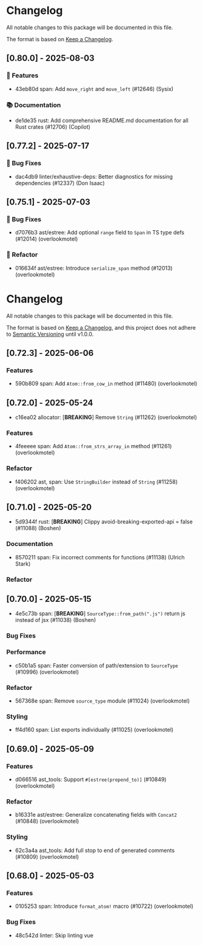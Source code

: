 # Changelog

All notable changes to this package will be documented in this file.

The format is based on [Keep a Changelog](https://keepachangelog.com/en/1.0.0).









## [0.80.0] - 2025-08-03

### 🚀 Features

- 43eb80d span: Add `move_right` and `move_left` (#12646) (Sysix)

### 📚 Documentation

- de1de35 rust: Add comprehensive README.md documentation for all Rust crates (#12706) (Copilot)






## [0.77.2] - 2025-07-17

### 🐛 Bug Fixes

- dac4db9 linter/exhaustive-deps: Better diagnostics for missing dependencies (#12337) (Don Isaac)





## [0.75.1] - 2025-07-03

### 🐛 Bug Fixes

- d7076b3 ast/estree: Add optional `range` field to `Span` in TS type defs (#12014) (overlookmotel)

### 🚜 Refactor

- 016634f ast/estree: Introduce `serialize_span` method (#12013) (overlookmotel)







# Changelog

All notable changes to this package will be documented in this file.

The format is based on [Keep a Changelog](https://keepachangelog.com/en/1.0.0/), and this project does not adhere to [Semantic Versioning](https://semver.org/spec/v2.0.0.html) until v1.0.0.

## [0.72.3] - 2025-06-06

### Features

- 590b809 span: Add `Atom::from_cow_in` method (#11480) (overlookmotel)

## [0.72.0] - 2025-05-24

- c16ea02 allocator: [**BREAKING**] Remove `String` (#11262) (overlookmotel)

### Features

- 4feeeee span: Add `Atom::from_strs_array_in` method (#11261) (overlookmotel)

### Refactor

- f406202 ast, span: Use `StringBuilder` instead of `String` (#11258) (overlookmotel)

## [0.71.0] - 2025-05-20

- 5d9344f rust: [**BREAKING**] Clippy avoid-breaking-exported-api = false (#11088) (Boshen)

### Documentation

- 8570211 span: Fix incorrect comments for functions (#11138) (Ulrich Stark)

### Refactor


## [0.70.0] - 2025-05-15

- 4e5c73b span: [**BREAKING**] `SourceType::from_path(".js")` return js instead of jsx (#11038) (Boshen)

### Bug Fixes


### Performance

- c50b1a5 span: Faster conversion of path/extension to `SourceType` (#10996) (overlookmotel)

### Refactor

- 567368e span: Remove `source_type` module (#11024) (overlookmotel)

### Styling

- ff4d160 span: List exports individually (#11025) (overlookmotel)

## [0.69.0] - 2025-05-09

### Features

- d066516 ast_tools: Support `#[estree(prepend_to)]` (#10849) (overlookmotel)

### Refactor

- b16331e ast/estree: Generalize concatenating fields with `Concat2` (#10848) (overlookmotel)

### Styling

- 62c3a4a ast_tools: Add full stop to end of generated comments (#10809) (overlookmotel)

## [0.68.0] - 2025-05-03

### Features

- 0105253 span: Introduce `format_atom!` macro (#10722) (overlookmotel)

### Bug Fixes

- 48c542d linter: Skip linting vue <script> where `lang` is not js / ts (#10740) (Boshen)

## [0.63.0] - 2025-04-08

### Bug Fixes

- 52f2a40 span/estree: Skip `ModuleKind::Unambiguous` varient for `estree` (#10146) (Dunqing)

## [0.62.0] - 2025-04-01

### Features

- 8cd7430 allocator: `TakeIn` trait (#9969) (overlookmotel)

### Refactor

- d8e49a1 linter: Compute lintable extensions at compile time (#10090) (camchenry)

## [0.56.4] - 2025-03-07

### Refactor

- 62bffed rust: Allow a few annoying clippy rules (#9588) (Boshen)

## [0.54.0] - 2025-03-04

### Features

- a9f0d2b ast_tools: Generate field offset assertions for more types (#9449) (overlookmotel)

### Performance

- b0a0a82 ast/estree: Reduce overhead serializing static strings (#9396) (overlookmotel)

### Refactor

- dcff40c ast_tools: Generate layout assertions in multiple crates (#9448) (overlookmotel)

## [0.53.0] - 2025-02-26

### Refactor

- 55ed1df ast/estree: Shorten `ESTree` impls for enums (#9275) (overlookmotel)

## [0.52.0] - 2025-02-21

- 216b33f ast/estree: [**BREAKING**] Replace `serde` with custom `ESTree` serializer (#9256) (overlookmotel)

### Features

- 124b3cb ast_tools: Add `#[builder(skip)]` attribute for structs and enums (#9205) (overlookmotel)

### Documentation

- 3414824 oxc: Enable `clippy::too_long_first_doc_paragraph` (#9237) (Boshen)

### Refactor

- 007c857 span: Manually derive `Deserialize` for `CompactStr` (#9249) (overlookmotel)
- be27164 span: Implement `Serialize` manually for `Atom` (#9196) (overlookmotel)

## [0.49.0] - 2025-02-10

- b7ff7e1 span: [**BREAKING**] Export `ContentEq` trait from root of `oxc_span` crate (#8869) (overlookmotel)

### Bug Fixes

- 7e6a537 ast: Include `directives` in `body` (#8981) (hi-ogawa)
- 81bed37 span: `f64::content_eq` return `false` for `0` and `-0` (#9007) (overlookmotel)

### Refactor

- c58f785 ast: Simplify serializing `SourceType` (#8936) (overlookmotel)
- cbb4e9c ast: Generated `Serialize` impls flatten struct fields (#8904) (overlookmotel)
- caa651c ast: `#[content_eq(skip)]` attr (#8875) (overlookmotel)
- 7ddd219 ast: Rename `#[estree(always_flatten)]` attr to `#[estree(flatten)]` (#8871) (overlookmotel)
- abfe5bf ast: Shorten generated code for numbers (#8864) (overlookmotel)
- f69de07 ast: Remove unneeded lint attrs from generated code (#8862) (overlookmotel)
- e930cae span: Combine `Span` type and impls in 1 file (#8900) (overlookmotel)

### Styling

- a4a8e7d all: Replace `#[allow]` with `#[expect]` (#8930) (overlookmotel)

## [0.48.2] - 2025-02-02

### Refactor

- 0568210 ast: Remove excess line breaks from generated code (#8830) (overlookmotel)

## [0.48.0] - 2025-01-24

- 54d0fac span: [**BREAKING**] Remove `PartialEq` impl for `&Atom` (#8642) (overlookmotel)

### Refactor

- b8d9a51 span: Deal only in owned `Atom`s (#8641) (overlookmotel)
- 20f52b1 span: Remove unnecessary lifetimes on `Atom` impls (#8639) (overlookmotel)
- ac4f98e span: Derive `Copy` on `Atom` (#8596) (branchseer)

## [0.47.0] - 2025-01-18

- 7066d1c ast, span, syntax, regular_expression: [**BREAKING**] Remove `ContentHash` (#8512) (overlookmotel)

### Features


### Performance

- 63eb298 span: Compare `Span`s as single `u64`s (#8300) (overlookmotel)
- a43560c span: Hash `Span` as a single `u64` (#8299) (overlookmotel)
- 3fff7d2 span: Align `Span` same as `usize` (#8298) (overlookmotel)

### Refactor

- ac05134 allocator: `String` type (#8568) (overlookmotel)
- b5ed58e span: All methods take owned `Span` (#8297) (overlookmotel)

## [0.46.0] - 2025-01-14

### Features

- 9d550aa span: Add `Atom::r#static` (#8479) (_Kerman)

### Refactor

- de5b288 span: Rename `Atom::new_const` method (#8480) (overlookmotel)

## [0.45.0] - 2025-01-11

### Styling

- e81f34f span: Reformat code (#8296) (overlookmotel)

## [0.44.0] - 2024-12-25

### Features

- 11c4bd8 span: Implement source type `{file basename}.d.{extension}.ts` (#8109) (Boshen)

## [0.42.0] - 2024-12-18

### Features

- c30a982 span: Add `impl From<ArenaString> for Atom` (#7973) (overlookmotel)

### Refactor

- 3858221 global: Sort imports (#7883) (overlookmotel)

### Styling

- 7fb9d47 rust: `cargo +nightly fmt` (#7877) (Boshen)

## [0.41.0] - 2024-12-13

### Features

- 8991f33 ast: Add `visit_span` to `Visit` and `VisitMut` (#7816) (overlookmotel)

## [0.39.0] - 2024-12-04

### Bug Fixes

- b553d6f span: Fix clippy warning (#7591) (overlookmotel)

### Refactor

- 823353a linter: Clean up APIs for `ModuleRecord` (#7556) (Boshen)

## [0.36.0] - 2024-11-09

### Features

- dc0215c ast_tools: Add #[estree(append_to)], remove some custom serialization code (#7149) (ottomated)

## [0.35.0] - 2024-11-04

### Features

- 9725e3c ast_tools: Add #[estree(always_flatten)] to Span (#6935) (ottomated)
- 169fa22 ast_tools: Default enums to rename_all = "camelCase" (#6933) (ottomated)

## [0.34.0] - 2024-10-26

### Features

- 1145341 ast_tools: Output typescript to a separate package (#6755) (ottomated)

### Refactor

- 423d54c rust: Remove the annoying `clippy::wildcard_imports` (#6860) (Boshen)

## [0.33.0] - 2024-10-24

### Documentation

- 85d5220 span: Enhance `Span` documentation (#6707) (DonIsaac)

### Refactor

- 85e69a1 ast_tools: Add line breaks to generated code for `ESTree` derive (#6680) (overlookmotel)
- ad8e293 ast_tools: Shorten generated code for `impl Serialize` (#6684) (overlookmotel)
- 9ba2b0e ast_tools: Move `#[allow]` attrs to top of generated files (#6679) (overlookmotel)

### Testing

- d4a2529 span: Add `Span::is_empty` unit tests (#6706) (Don Isaac)

## [0.32.0] - 2024-10-19

### Features

- e310e52 parser: Generate `Serialize` impls in ast_tools (#6404) (ottomated)

### Documentation

- de22b81 data-structures: Enable lint warnings on missing docs, and add missing doc comments (#6612) (DonIsaac)
- 9e9fa9e span: Enable lint warnings on missing docs (#6617) (overlookmotel)
- 6a194f9 span: Document validity of `ModuleKind::Unambiguous` (#6423) (Boshen)

### Refactor

- 3faee66 span: Remove unused `ContentHash::content_hash_slice` (#6609) (DonIsaac)

## [0.30.4] - 2024-09-28

### Bug Fixes

- fd6798f parser: Remove unintended `pub Kind` (#6109) (Boshen)

## [0.30.0] - 2024-09-23

### Features

- a5f2e9a span: Impl `From<Atom<'a>>` for `Atom` (#5809) (DonIsaac)
- a07f03a transformer: Sync `Program::source_type` after transform (#5887) (Boshen)

## [0.28.0] - 2024-09-11

- 4a8aec1 span: [**BREAKING**] Change `SourceType::js` to `SourceType::cjs` and `SourceType::mjs` (#5606) (Boshen)

- 603817b oxc: [**BREAKING**] Add `SourceType::Unambiguous`; parse `.js` as unambiguous (#5557) (Boshen)

### Features

- b3cbd56 span: `format_compact_str!` macro (#5610) (overlookmotel)

### Bug Fixes

- 28b934c coverage: Apply `always_strict` to test262 and typescript per the specifcation (#5555) (Boshen)
- f49e6eb span: Treat `.js` as `module` file (reverts the previous breaking change) (#5612) (Boshen)

### Refactor

- 3d190a5 span: Move `CompactStr` into separate file (#5609) (overlookmotel)
- 5532628 span: Put types and impl in the same mod file (Boshen)

## [0.27.0] - 2024-09-06

### Features

- 90facd3 ast: Add `ContentHash` trait; remove noop `Hash` implementation from `Span` (#5451) (rzvxa)
- 23285f4 ast: Add `ContentEq` trait. (#5427) (rzvxa)

### Documentation

- 3f204a9 span: Update docs about `ContentEq` `Vec` comparison speed (#5478) (overlookmotel)

### Refactor

- 9f6e0ed ast: Simplify `ContentEq` trait definition. (#5468) (rzvxa)
- 94a6ac6 span: Use `Hasher` from `std` (#5476) (overlookmotel)

## [0.26.0] - 2024-09-03

### Features

- f81e8a1 linter: Add `oxc/no-async-endpoint-handlers` (#5364) (DonIsaac)
- 1b20ceb span: Add `CompactStr::to_compact_string` method (#5385) (Boshen)
- 5a137f0 span/source-type: Add SourceType factory methods (#5242) (DonIsaac)
- f5e05db span/source-type: Impl `Display` and `Error` for `UnknownExtension` (#5240) (DonIsaac)

### Bug Fixes

- a6bb3b1 span/source-type: Consider `.cjs` and `.cts` files as `ModuleKind::Script` (#5239) (DonIsaac)

### Refactor

- 94f60e7 span/source-type: Make `SourceType` factories `const` (#5241) (DonIsaac)

## [0.25.0] - 2024-08-23

### Refactor

- 7706523 span: Clarify `Atom` conversion methods lifetimes (#4978) (overlookmotel)

## [0.24.3] - 2024-08-18

### Refactor

- 90d0b2b allocator, ast, span, ast_tools: Use `allocator` as var name for `Allocator` (#4900) (overlookmotel)

## [0.24.2] - 2024-08-12

### Refactor

- 096ac7b linter: Clean up jsx-a11y/anchor-is-valid (#4831) (DonIsaac)

## [0.24.1] - 2024-08-10

### Features

- b3c3125 linter: Overhaul unicorn/no-useless-spread (#4791) (DonIsaac)

## [0.24.0] - 2024-08-08

### Features

- 54047e0 ast: `GetSpanMut` trait (#4609) (overlookmotel)
- 07607d3 ast_codegen, span: Process `Span` through ast_codegen (#4703) (overlookmotel)
- 125c5fd ast_codegen, span: Process `SourceType` through ast_codegen. (#4696) (rzvxa)
- 2e63618 span: Implement `CloneIn` for the AST-related items. (#4729) (rzvxa)

### Performance

- 6ff200d linter: Change react rules and utils to use `Cow` and `CompactStr` instead of `String`  (#4603) (DonIsaac)

### Refactor

- e1429e5 span: Reduce #[cfg_attr] boilerplate in type defs (#4702) (overlookmotel)

## [0.23.1] - 2024-08-06

### Features

- 54047e0 ast: `GetSpanMut` trait (#4609) (overlookmotel)

### Performance

- 6ff200d linter: Change react rules and utils to use `Cow` and `CompactStr` instead of `String`  (#4603) (DonIsaac)

## [0.22.1] - 2024-07-27

### Features

- e2735ca span: Add `contains_inclusive` method (#4491) (DonIsaac)

## [0.22.0] - 2024-07-23

### Bug Fixes
- ea33f94 Impl PartialEq<str> for CompactStr (#4352) (DonIsaac)

### Performance
- a207923 Replace some CompactStr usages with Cows (#4377) (DonIsaac)

## [0.18.0] - 2024-07-09

### Features

- 44c7fe3 span: Add various implementations of `FromIn` for `Atom`. (#4090) (rzvxa)

## [0.16.1] - 2024-06-29

### Refactor

- 2705df9 linter: Improve diagnostic labeling (#3960) (DonIsaac)

## [0.14.0] - 2024-06-12

### Features

- 129f91e span: Port over more methods from TextRange (#3592) (Don Isaac)

### Bug Fixes

- d65202d span: Correct doc comments (#3608) (overlookmotel)
- 9e8f4d6 transformer: Do not add `__source` for generated nodes (#3614) (overlookmotel)

### Refactor

- f98f777 linter: Add rule fixer (#3589) (Don Isaac)

## [0.13.4] - 2024-06-07

### Performance

- 9f467b8 transformer: Avoid fragment update where possible (#3535) (overlookmotel)

### Documentation

- 1d3c0d7 span: Add doc comments to `oxc_span::Span` (#3543) (Don Isaac)

## [0.13.2] - 2024-06-03

### Features

- 679495c atom: Get &str from Atom<'a> with lifetime of 'a (#3420) (Don Isaac)

## [0.13.0] - 2024-05-14

### Features

- a52e321 transformer/jsx-source: Get the correct lineNumber and columnNumber from the span. (#3142) (Dunqing)

### Refactor

- c84c116 ast: Add `is_strict` methods (#3227) (overlookmotel)
- 2064ae9 parser,diagnostic: One diagnostic struct to eliminate monomorphization of generic types (#3214) (Boshen)

## [0.12.5] - 2024-04-22

### Refactor

- 27102df napi: Remove unnecessary custom `Serialize` impl for `Atom` (#3041) (overlookmotel)

## [0.10.0] - 2024-03-14

### Features

- 8b3de77 span: `impl<'a> PartialEq<str> for Atom<'a>` (#2649) (Boshen)
- 4f9dd98 span: Remove `From<String>` and `From<Cow>` API because they create memory leak (#2628) (Boshen)- 697b6b7 Merge features `serde` and `wasm` to `serialize` (#2716) (Boshen)- 265b2fb Miette v7 (#2465) (Boshen)

### Refactor

- cba1e2f ast: Import `Tsify` to shorten code (#2665) (overlookmotel)
- 6b5723c ast: Shorten manual TS defs (#2638) (overlookmotel)
- 75ae563 span: Change shape of `Language` (#2680) (overlookmotel)
- b2de57a span: Simplify `Atom` (#2630) (overlookmotel)
- cb4e054 span: Remove `Atom::Compact` variant (#2629) (Boshen)
- 798a6df span: Disallow struct expression constructor for `Span` (#2625) (Boshen)- 89e8d15 Derive `SerAttrs` on all AST types (#2698) (overlookmotel)- 3c1e0db Reduce `cfg_attr` boilerplate with `SerAttrs` derive (#2669) (overlookmotel)- d76ee6b "wasm" feature enable "serde" feature (#2639) (overlookmotel)- 8001b2f Make `CompactStr` immutable (#2620) (overlookmotel)- 0646bf3 Rename `CompactString` to `CompactStr` (#2619) (overlookmotel)

## [0.9.0] - 2024-03-05

### Refactor

- 27052eb span: Remove `AtomImpl` (#2525) (Boshen)
- 903f17c span: Move base54 method to mangler (#2523) (Boshen)- c56b6cb Replace InlinableString with CompactString for `Atom` (#2517) (Boshen)

## [0.7.0] - 2024-02-09

### Features

- 6002560 span: Fix memory leak by implementing inlineable string for oxc_allocator (#2294) (Boshen)

## [0.6.0] - 2024-02-03

### Features

- cd5026c ast: TypeScript definition for wasm target (#2158) (Nicholas Roberts)

## [0.4.0] - 2023-12-08

### Refactor

- 1a576f6 rust: Move to workspace lint table (#1444) (Boshen)

## [0.3.0] - 2023-11-06

### Features

- d8f07ca linter: Support react/no-render-return-value (#1042) (Dunqing)

### Refactor

- d9ba532 transformer: Add an empty SPAN utility for creating AST nodes (#1067) (Boshen)

### Testing

- b4b39b8 semantic: Add scoping test cases (#954) (Don Isaac)

## [0.2.0] - 2023-09-14

### Features

- 027a67d minifier: Constant addition expression folding (#882) (Don Isaac)

### Refactor
- fdf288c Improve code coverage in various places (#721) (Boshen)

